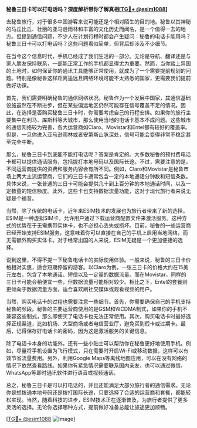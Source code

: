 **秘鲁三日卡可以打电话吗？深度解析带你了解真相[[TG💪+ @esim1088](https://t.me/s/esim1088)]**

去秘鲁旅行，对于很多中国游客来说可能还是个相对陌生的目的地。秘鲁以其神秘的马丘比丘、壮丽的亚马逊雨林和丰富的文化历史而闻名，是一个值得一去的地方。但提到通信问题，不少人在计划行程时都会产生疑问：秘鲁的电话卡能用吗？秘鲁三日卡可以打电话吗？这些问题看似简单，但背后却涉及不少细节。

在当今这个信息时代，手机已经成了我们生活的一部分。无论是导航、翻译还是与家人朋友保持联系，一部能正常工作的手机都显得尤为重要。然而，当你踏上异国的土地时，如何保证你的通讯工具能够正常使用，就成为了一个需要提前规划的问题。特别是像秘鲁这样距离遥远且网络环境可能不太熟悉的国家，更需要我们提前做好功课。

首先，我们需要明确秘鲁的通信网络状况。秘鲁作为一个发展中国家，其通信基础设施虽然在不断进步，但在某些偏远地区仍然可能存在信号覆盖不足的情况。因此，在选择是否购买秘鲁三日卡时，你需要考虑自己的行程安排。如果你的旅行主要集中在利马、库斯科等大城市，那么使用当地的电话卡基本不成问题。这些城市的通信网络较为完善，各大运营商如Claro、Movistar和Entel都有较好的覆盖率。但是，一旦你进入亚马逊雨林或者安第斯山脉深处，信号可能会变得非常不稳定甚至完全中断。

那么，秘鲁三日卡到底能不能打电话呢？答案是肯定的。大多数秘鲁的预付费电话卡都可以提供通话服务，包括拨打本地号码以及国际长途。不过，需要注意的是，不同运营商提供的资费和服务内容会有所不同。例如，Claro和Movistar是秘鲁市场上两大主流运营商，它们的三日卡通常包含一定的本地通话分钟数和短信条数。具体来说，一张普通的三日卡可能会提供几十到上百分钟的本地通话时间，以及一定数量的短信额度。此外，这些卡也支持数据流量功能，这对于现代旅行者来说无疑是个福音。

当然，除了传统的电话卡，近年来ESIM技术的发展也为旅行者带来了新的选择。ESIM是一种虚拟SIM卡，允许用户通过下载运营商配置文件来激活服务。这种方式的优势在于无需携带实体卡，也不必担心丢失或损坏。目前，秘鲁的一些运营商已经开始支持ESIM服务，这意味着你可以直接在自己的手机上启用当地网络，而无需额外购买实体卡。对于经常出国的人来说，ESIM无疑是一个更加便捷的选择。

说到这里，不得不提一下秘鲁电话卡的实际使用体验。一般来说，秘鲁的三日卡价格相对实惠，适合短期停留的游客。以Claro为例，一张三日卡的价格大约在15美元左右，包含了本地通话、短信以及一定量的数据流量。而在Movistar，同样的三日卡可能会稍便宜一些，但数据流量可能相对较少。相比之下，Entel的套餐则更倾向于数据流量方面，适合喜欢刷社交媒体或观看视频的用户。

当然，购买电话卡的过程也需要注意一些细节。首先，你需要确保自己的手机支持秘鲁的频段。秘鲁的主要运营商使用的是GSM和WCDMA制式，如果你的手机不兼容这些制式，那么即使买了电话卡也无法正常使用。其次，购买电话卡时最好选择正规渠道，比如机场、大型商场或者电信营业厅，避免买到假卡或过期卡。最后，记得保存好电话卡的密码，因为这是激活服务的关键信息。

除了电话卡本身的功能外，还有一些小贴士可以帮助你在秘鲁更好地使用手机。例如，尽量将手机设置为飞行模式，只在需要时开启Wi-Fi或移动数据，这样可以有效节省流量费用。另外，利用Google Maps等离线地图应用，可以在没有网络的情况下依然查看路线。如果你有紧急情况需要联系国内亲友，也可以通过微信、WhatsApp等即时通讯软件进行语音或视频通话。

总之，秘鲁三日卡是可以打电话的，并且还能满足大部分旅行者的通信需求。无论你是想拨通本地号码还是拨打国际长途，只要选择了合适的运营商和套餐，都能轻松实现。当然，随着科技的进步，ESIM技术正在逐渐普及，为旅行者提供了更多灵活的选择。无论你选择哪种方式，提前做好准备总能让旅途更加顺畅。

[[TG💪+ @esim1088](https://t.me/s/esim1088) ![Image](https://i.postimg.cc/4NQfJmqS/Snipaste-2025-05-13-00-14-12.png)]